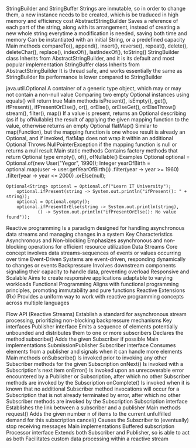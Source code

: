 StringBuilder and StringBuffer
  Strings are inmutable, so in order to change them, a new instance needs to be created,
    which is be traduced in high memory and efficiency cost
  AbstractStringBuilder
    Saves a reference of each part of the string, along with its arrangement, 
      instead of creating a new whole string everytime a modification is needed, 
      saving both time and memory 
    Can be instantiated with an initial String, or a predefined capacity
    Main methods
      compareTo(), append(), insert(), reverse(), repeat(), delete(), 
      deleteChar(), replace(), indexOf(), lastIndexOf(), toString()
  StringBuilder class
    Inherits from AbstractStringBuilder, and it is its default and most popular implementation
  StringBuffer class
    Inherits from AbstractStringBuilder
    It is thread safe, and works essentially the same as StringBuilder
    Its performance is lower compared to StringBuilder

java.util.Optional
  A container of a generic type object, which may or may not contain a non-null value
  Comparing two empty Optional instances using equals() will return true
  Main methods
    isPresent(), isEmpty(), get(), 
    ifPresent(), ifPresentOrElse(), 
    or(), orElse(), orElseGet(), orElseThrow()
    stream(), filter(), 
    map()
      If a value is present, returns an Optional describing (as if by ofNullable) the result 
        of applying the given mapping function to the value, otherwise returns an empty Optional
    flatMap()
      Similar to map(Function), but the mapping function is one whose result is already an Optional, 
        and if invoked, flatMap does not wrap it within an additional Optional
      Throws NullPointerException if the mapping function is null or returns a null result
  Main static methods
    Contains factory methods that return Optional type
      empty(), of(), ofNullable()
  Examples
    Optional<User> optional = Optional.of(new User("Yegor", 1990));
		Integer yearOfBirth = optional.map(user -> user.getYearOfBirth())
				.filter(year -> year >= 1960)
				.filter(year -> year <= 2000)
				.orElse(null);

    Optional<String> optional = Optional.of("Learn IT University");
		optional.ifPresent(string -> System.out.println("ifPresent(): " + string));
		optional = Optional.empty();
		optional.ifPresentOrElse(string -> System.out.println(string),
				() -> System.out.println("ifPresentOrElse(): No value found"));

Reactive programming
  Is a paradigm designed for handling asynchronous data streams and managing changes in a system
  Key Characteristics
    Asynchronous and Non-blocking
      Emphasizes asynchronous and non-blocking operations for efficient resource utilization
    Data Streams
      Core concept involves data streams-sequences of events or values occurring over time
    Event-Driven
      Systems are event-driven, responding dynamically to changes or events
    Backpressure
      Involves downstream components signaling their capacity to handle data, preventing overload
    Responsive and Scalable
      Aims to create responsive applications adaptable to varying workloads
    Functional Programming
      Aligns with functional programming principles, promoting immutability and pure functions
    Reactive Extensions (Rx)
      Provides a uniform way to work with reactive programming concepts across multiple languages

Flow API (Reactive Streams)
  Establish a standard for asynchronous stream processing, prioritizing non-blocking backpressure mechanisms
  Key interfaces
    Publisher interface
      Emits a sequence of elements potentially unbounded and distributes them to one or more subscribers
      Declares the method 
        subscribe()
          Adds the given Subscriber if possible
      Main implementations
        SubmissionPublisher
    Subscriber interface
      Consumes elements from a publisher and signals when it can handle more elements
      Main methods
        onSubscribe()
          Is invoked prior to invoking any other Subscriber methods for the given Subscription
        onNext()
          Is invoked with a Subscription's next item
        onError()
          Is invoked upon an unrecoverable error encountered by a Publisher or Subscription, 
            after which no other Subscriber methods are invoked by the Subscription
        onComplete()
          Is invoked when it is known that no additional Subscriber method invocations will occur 
            for a Subscription that is not already terminated by error, 
            after which no other Subscriber methods are invoked by the Subscription
    Subscription interface
      Establishes the link between a subscriber and a publisher
      Main methods
        request()
          Adds the given number n of items to the current unfulfilled demand for this subscription
        cancel()
          Causes the Subscriber to (eventually) stop receiving messages
      Main implementations
        Buffered subscription
    Processor interface
      Extends both Subscriber and Publisher, so is able to act as both
      Facilitates custom data processing within a reactive stream